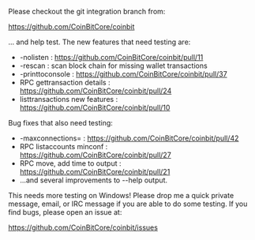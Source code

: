 Please checkout the git integration branch from:

https://github.com/CoinBitCore/coinbit

... and help test.  The new features that need testing are:

* -nolisten : https://github.com/CoinBitCore/coinbit/pull/11
* -rescan : scan block chain for missing wallet transactions
* -printtoconsole : https://github.com/CoinBitCore/coinbit/pull/37
* RPC gettransaction details : https://github.com/CoinBitCore/coinbit/pull/24
* listtransactions new features : https://github.com/CoinBitCore/coinbit/pull/10

Bug fixes that also need testing:

* -maxconnections= : https://github.com/CoinBitCore/coinbit/pull/42
* RPC listaccounts minconf : https://github.com/CoinBitCore/coinbit/pull/27
* RPC move, add time to output : https://github.com/CoinBitCore/coinbit/pull/21
* ...and several improvements to --help output.

This needs more testing on Windows!  Please drop me a quick private message, email, or IRC message if you are able to do some testing.  If you find bugs, please open an issue at:

https://github.com/CoinBitCore/coinbit/issues
